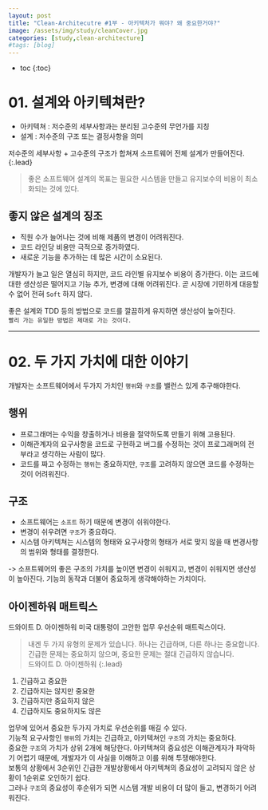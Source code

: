 ```yaml
---
layout: post
title: "Clean-Architecutre #1부 - 아키텍처가 뭐야? 왜 중요한거야?"
image: /assets/img/study/cleanCover.jpg
categories: [study,clean-architecture]
#tags: [blog]
---
```

* toc
{:toc}


# 01. 설계와 아키텍쳐란?

* 아키텍쳐 : 저수준의 세부사항과는 분리된 고수준의 무언가를 지칭
* 설계 : 저수준의 구조 또는 결정사항을 의미

저수준의 세부사항 + 고수준의 구조가 합쳐져 소프트웨어 전체 설계가 만들어진다.
{:.lead}

> 좋은 소프트웨어 설계의 목표는 필요한 시스템을 만들고 유지보수의 비용이 최소화되는 것에 있다.


## 좋지 않은 설계의 징조

* 직원 수가 늘어나는 것에 비해 제품의 변경이 어려워진다.
* 코드 라인당 비용만 극적으로 증가하였다.
* 새로운 기능을 추가하는 데 많은 시간이 소요된다.

개발자가 늘고 일은 열심히 하지만, 코드 라인별 유지보수 비용이 증가한다. 이는 코드에 대한 생산성은 떨어지고 기능 추가, 변경에 대해 어려워진다.
곧 시장에 기민하게 대응할 수 없어 전혀 `Soft` 하지 않다. <br>

좋은 설계와 TDD 등의 방법으로 코드를 깔끔하게 유지하면 생산성이 높아진다. <br>
`빨리 가는 유일한 방법은 제대로 가는 것이다.`

---

# 02. 두 가지 가치에 대한 이야기

개발자는 소프트웨어에서 두가지 가치인 `행위`와 `구조`를 밸런스 있게 추구해야한다.

## 행위

* 프로그래머는 수익을 창출하거나 비용을 절약하도록 만들기 위해 고용된다.
* 이해관계자의 요구사항을 코드로 구현하고 버그를 수정하는 것이 프로그래머의 전부라고 생각하는 사람이 많다.
* 코드를 짜고 수정하는 `행위`는 중요하지만, `구조`를 고려하지 않으면 코드를 수정하는 것이 어려워진다.


## 구조

* 소프트웨어는 `소프트` 하기 때문에 변경이 쉬워야한다.
* 변경이 쉬우려면 `구조`가 중요하다.
* 시스템 아키텍쳐는 시스템의 형태와 요구사항의 형태가 서로 맞지 않을 때 변경사항의 범위와 형태를 결정한다.

-> 소프트웨어의 좋은 구조의 가치를 높이면 변경이 쉬워지고, 변경이 쉬워지면 생산성이 높아진다. 기능의 동작과 더불어 중요하게 생각해야하는 가치이다.


## 아이젠하워 매트릭스

드와이트 D. 아이젠하워 미국 대통령이 고안한 업무 우선순위 매트릭스이다. <br>

> 내겐 두 가지 유형의 문제가 있습니다. 하나는 긴급하며, 다른 하나는 중요합니다.<br>
> 긴급한 문제는 중요하지 않으며, 중요한 문제는 절대 긴급하지 않습니다.<br>
> 드와이트 D. 아이젠하워
{:.lead}

1. 긴급하고 중요한
2. 긴급하지는 않지만 중요한
3. 긴급하지만 중요하지 않은
4. 긴급하지도 중요하지도 않은

업무에 있어서 중요한 두가지 가치로 우선순위를 매길 수 있다. <br>
기능적 요구사항인 `행위`의 가치는 긴급하고, 아키텍쳐인 `구조`의 가치는 중요하다. <br>
중요한 `구조`의 가치가 상위 2개에 해당한다. 아키텍쳐의 중요성은 이해관계자가 파악하기 어렵기 때문에, 개발자가 이 사실을 이해하고 이를 위해 투쟁해야한다. <br>
보통의 상황에서 3순위인 긴급한 개발상황에서 아키텍쳐의 중요성이 고려되지 않은 상황이 1순위로 오인하기 쉽다.<br>
그러나 `구조`의 중요성이 후순위가 되면 시스템 개발 비용이 더 많이 들고, 변경하기 어려워진다.


